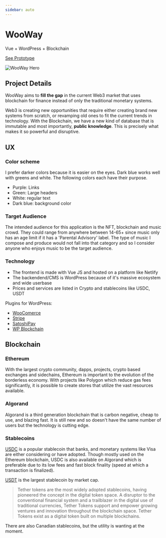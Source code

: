 ```yaml
---
sidebar: auto
---
```


# WooWay
Vue + WordPress + Blockchain

[See Prototype](https://wooway.netlify.app)

![WooWay Hero](/images/work/wooway/wooway-hero.jpg)

## Project Details
WooWay aims to **fill the gap** in the current Web3 market that uses blockchain for finance instead of only the traditional monetary systems. 

Web3 is creating new opportunities that require either creating brand new systems from scratch, or revamping old ones to fit the current trends in technology.  With the Blockchain, we have a new kind of database that is immutable and most importantly, **public knowledge**. This is precisely what makes it so powerful and disruptive.  

## UX 

### Color scheme
I prefer darker colors because it is easier on the eyes.  Dark blue works well with greens and white.  The following colors each have their purpose.

- Purple: Links
- Green: Large headers
- White: regular text
- Dark blue: background color

### Target Audience
The intended audience for this application is the NFT, blockchain and music crowd.  They could range from anywhere between 14-65+ since music only has an age limit if it has a 'Parental Advisory' label.  The type of music I compose and produce would not fall into that category and so I consider anyone who enjoys music to be the target audience.

### Technology

- The frontend is made with Vue JS and hosted on a platform like Netlify
- The backendend/CMS is WordPress because of it's massive ecosystem and wide userbase
- Prices and services are listed in Crypto and stablecoins like USDC, USDT

Plugins for WordPress:

- [WooComerce](https://woocommerce.com/)
- [Stripe](https://stripe.com/en-ca)
- [SatoshiPay](https://wordpress.org/plugins/satoshipay/)
- [WP Blockchain](https://wordpress.org/plugins/wp-blockchain/)

## Blockchain

### Ethereum
With the largest crypto community, dapps, projects, crypto based exchanges and sidechains, Ethereum is important to the evolution of the borderless economy.  With projects like Polygon which reduce gas fees significantly, it is possible to create stores that utilize the vast resources available. 

### Algorand
Algorand is a third generation blockchain that is carbon negative, cheap to use, and blazing fast.  It is still new and so doesn't have the same number of users but the technology is cutting edge. 

### Stablecoins

[USDC](https://www.circle.com/en/usdc) is a popular stablecoin that banks, and monetary systems like Visa are either considering or have adopted.  Though mostly used on the Ethereum blockchain, USDC is also available on Algorand which is preferable due to its low fees and fast block finality (speed at which a transaction is finalized). 

[USDT](https://tether.to/en/) is the largest stablecoin by market cap.

>Tether tokens are the most widely adopted stablecoins, having pioneered the concept in the digital token space. A disruptor to the conventional financial system and a trailblazer in the digital use of traditional currencies, Tether Tokens support and empower growing ventures and innovation throughout the blockchain space. Tether Tokens exist as a digital token built on multiple blockchains.

There are also Canadian stablecoins, but the utility is wanting at the moment.  


